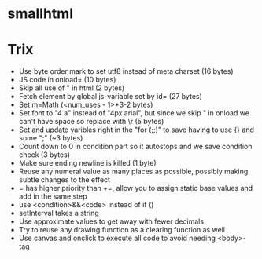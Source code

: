 # smallhtml

# Trix

 * Use byte order mark to set utf8 instead of meta charset (16 bytes)
 * JS code in onload= (10 bytes)
 * Skip all use of " in html (2 bytes)
 * Fetch element by global js-variable set by id= (27 bytes)
 * Set m=Math (&lt;num_uses - 1&gt;*3-2 bytes)
 * Set font to "4 a" instead of "4px arial", but since we skip " in onload we can't have space so replace with \r (5 bytes)
 * Set and update varibles right in the "for (;;)" to save having to use {} and some ";" (~3 bytes)
 * Count down to 0 in condition part so it autostops and we save condition check (3 bytes)
 * Make sure ending newline is killed (1 byte)
 * Reuse any numeral value as many places as possible, possibly making subtle changes to the effect
 * = has higher priority than +=, allow you to assign static base values and add in the same step
 * use &lt;condition&gt;&amp;&amp;&lt;code&gt; instead of if ()
 * setInterval takes a string
 * Use approximate values to get away with fewer decimals
 * Try to reuse any drawing function as a clearing function as well
 * Use canvas and onclick to execute all code to avoid needing &lt;body&gt;-tag


